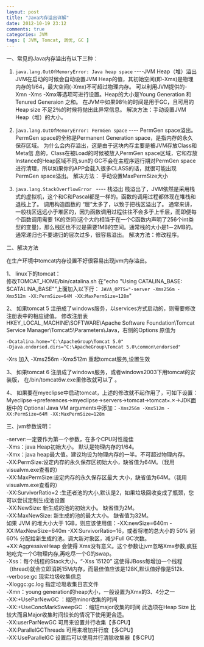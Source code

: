```yaml
---
layout: post
title: "Java内存溢出详解"
date: 2012-10-19 23:12
comments: true
categories: JVM
tags: [ JVM, Tomcat, 调优, GC ]
---
```


 
一、常见的Java内存溢出有以下三种：
 
1. `java.lang.OutOfMemoryError: Java heap space` ----JVM Heap（堆）溢出
JVM在启动的时候会自动设置JVM Heap的值，其初始空间(即-Xms)是物理内存的1/64，最大空间(-Xmx)不可超过物理内存。
可以利用JVM提供的-Xmn -Xms -Xmx等选项可进行设置。Heap的大小是Young Generation 和Tenured Generaion 之和。
在JVM中如果98％的时间是用于GC，且可用的Heap size 不足2％的时候将抛出此异常信息。
解决方法：手动设置JVM Heap（堆）的大小。    
 <!--more-->   
2. `java.lang.OutOfMemoryError: PermGen space`  ---- PermGen space溢出。 
PermGen space的全称是Permanent Generation space，是指内存的永久保存区域。
为什么会内存溢出，这是由于这块内存主要是被JVM存放Class和Meta信 息的，Class在被Load的时候被放入PermGen space区域，它和存放Instance的Heap区域不同,sun的 GC不会在主程序运行期对PermGen space进行清理，所以如果你的APP会载入很多CLASS的话，就很可能出现PermGen space溢出。
解决方法： 手动设置MaxPermSize大小
 
3. `java.lang.StackOverflowError `  ---- 栈溢出
栈溢出了，JVM依然是采用栈式的虚拟机，这个和C和Pascal都是一样的。函数的调用过程都体现在堆栈和退栈上了。
调用构造函数的 “层”太多了，以致于把栈区溢出了。
通常来讲，一般栈区远远小于堆区的，因为函数调用过程往往不会多于上千层，而即便每个函数调用需要 1K的空间(这个大约相当于在一个C函数内声明了256个int类型的变量)，那么栈区也不过是需要1MB的空间。通常栈的大小是1－2MB的。
通常递归也不要递归的层次过多，很容易溢出。
解决方法：修改程序。
 
 
二、解决方法
 
在生产环境中tomcat内存设置不好很容易出现jvm内存溢出。
 
1、 linux下的tomcat：  
修改TOMCAT_HOME/bin/catalina.sh 
在“echo "Using CATALINA_BASE: $CATALINA_BASE"”上面加入以下行： 
`JAVA_OPTS="-server -Xms256m -Xmx512m -XX:PermSize=64M -XX:MaxPermSize=128m`" 
 
2、 如果tomcat 5 注册成了windows服务，以services方式启动的，则需要修改注册表中的相应键值。
修改注册表HKEY_LOCAL_MACHINE\SOFTWARE\Apache Software Foundation\Tomcat Service Manager\Tomcat5\Parameters\Java，右侧的Options
原值为

	-Dcatalina.home="C:\ApacheGroup\Tomcat 5.0"
	-Djava.endorsed.dirs="C:\ApacheGroup\Tomcat 5.0\common\endorsed"
-Xrs
加入 -Xms256m -Xmx512m 
重起tomcat服务,设置生效
 
3、 如果tomcat 6 注册成了windows服务，或者windows2003下用tomcat的安装版，
在/bin/tomcat6w.exe里修改就可以了 。
 
 
 
4、 如果要在myeclipse中启动tomcat，上述的修改就不起作用了，可如下设置：
Myeclipse->preferences->myeclipse->servers->tomcat->tomcat×.×->JDK面板中的
Optional Java VM arguments中添加：`-Xms256m -Xmx512m -XX:PermSize=64M -XX:MaxPermSize=128m`
 
 
 
三、jvm参数说明：
 
-server:一定要作为第一个参数，在多个CPU时性能佳    
-Xms：java Heap初始大小。 默认是物理内存的1/64。   
-Xmx：java heap最大值。建议均设为物理内存的一半。不可超过物理内存。  
-XX:PermSize:设定内存的永久保存区初始大小，缺省值为64M。（我用visualvm.exe查看的）   
-XX:MaxPermSize:设定内存的永久保存区最大 大小，缺省值为64M。（我用visualvm.exe查看的）   
-XX:SurvivorRatio=2  :生还者池的大小,默认是2，如果垃圾回收变成了瓶颈，您可以尝试定制生成池设置    
-XX:NewSize: 新生成的池的初始大小。 缺省值为2M。  
-XX:MaxNewSize: 新生成的池的最大大小。   缺省值为32M。   
如果 JVM 的堆大小大于 1GB，则应该使用值：-XX:newSize=640m -XX:MaxNewSize=640m -XX:SurvivorRatio=16，或者将堆的总大小的 50% 到 60% 分配给新生成的池。调大新对象区，减少Full GC次数。  
+XX:AggressiveHeap 会使得 Xms没有意义。这个参数让jvm忽略Xmx参数,疯狂地吃完一个G物理内存,再吃尽一个G的swap。   
-Xss：每个线程的Stack大小，“-Xss 15120” 这使得JBoss每增加一个线程（thread)就会立即消耗15M内存，而最佳值应该是128K,默认值好像是512k.    
-verbose:gc 现实垃圾收集信息    
-Xloggc:gc.log 指定垃圾收集日志文件  
-Xmn：young generation的heap大小，一般设置为Xmx的3、4分之一    
-XX:+UseParNewGC ：缩短minor收集的时间    
-XX:+UseConcMarkSweepGC ：缩短major收集的时间 此选项在Heap Size 比较大而且Major收集时间较长的情况下使用更合适。   
-XX:userParNewGC 可用来设置并行收集【多CPU】   
-XX:ParallelGCThreads 可用来增加并行度【多CPU】   
-XX:UseParallelGC 设置后可以使用并行清除收集器【多CPU】   